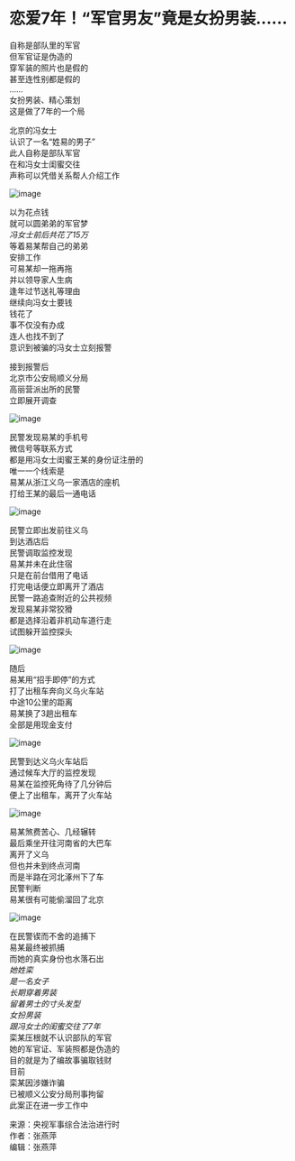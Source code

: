 # 恋爱7年！“军官男友”竟是女扮男装……

自称是部队里的军官  
但军官证是伪造的  
穿军装的照片也是假的  
甚至连性别都是假的  
……  
女扮男装、精心策划  
这是做了7年的一个局  

北京的冯女士  
认识了一名“姓易的男子”  
此人自称是部队军官  
在和冯女士闺蜜交往  
声称可以凭借关系帮人介绍工作  

![image](//img.huanqiucdn.cn/dp/api/files/imageDir/8eafc9488d115ca89a18af81fdc65ee1.png?imageView2/2/w/750)

以为花点钱  
就可以圆弟弟的军官梦  
*冯女士前后共花了15万*  
等着易某帮自己的弟弟  
安排工作  
可易某却一拖再拖  
并以领导家人生病  
逢年过节送礼等理由  
继续向冯女士要钱  
钱花了  
事不仅没有办成  
连人也找不到了  
意识到被骗的冯女士立刻报警  

接到报警后  
北京市公安局顺义分局  
高丽营派出所的民警  
立即展开调查  

![image](//img.huanqiucdn.cn/dp/api/files/imageDir/99004abf42389326dbd0794602f8e5e1.png?imageView2/2/w/750)

民警发现易某的手机号  
微信号等联系方式  
都是用冯女士闺蜜王某的身份证注册的  
唯一一个线索是  
易某从浙江义乌一家酒店的座机  
打给王某的最后一通电话  

![image](//img.huanqiucdn.cn/dp/api/files/imageDir/7814af1512e16b93e589be762d13a1d4.png?imageView2/2/w/750)

民警立即出发前往义乌  
到达酒店后  
民警调取监控发现  
易某并未在此住宿  
只是在前台借用了电话  
打完电话便立即离开了酒店  
民警一路追查附近的公共视频  
发现易某非常狡猾  
都是选择沿着非机动车道行走  
试图躲开监控探头  

![image](//img.huanqiucdn.cn/dp/api/files/imageDir/260277157145a59cda70833f975b52ee.png?imageView2/2/w/750)

随后  
易某用“招手即停”的方式  
打了出租车奔向义乌火车站  
中途10公里的距离  
易某换了3趟出租车  
全部是用现金支付  

![image](//img.huanqiucdn.cn/dp/api/files/imageDir/4a00ecf6d2416bf73380af51624d3478.png?imageView2/2/w/750)

民警到达义乌火车站后  
通过候车大厅的监控发现  
易某在监控死角待了几分钟后  
便上了出租车，离开了火车站  

![image](//img.huanqiucdn.cn/dp/api/files/imageDir/6e807763b0abe5bc30dc90674b7a6f56.png?imageView2/2/w/750)

易某煞费苦心、几经辗转  
最后乘坐开往河南省的大巴车  
离开了义乌  
但也并未到终点河南  
而是半路在河北涿州下了车  
民警判断  
易某很有可能偷溜回了北京  

![image](//img.huanqiucdn.cn/dp/api/files/imageDir/b21a585e5a55b0ee2c386dfa3b8e062c.png?imageView2/2/w/750)

在民警锲而不舍的追捕下  
易某最终被抓捕  
而她的真实身份也水落石出  
*她姓栾*  
*是一名女子*  
*长期穿着男装*  
*留着男士的寸头发型*  
*女扮男装*  
*跟冯女士的闺蜜交往了7年*  
栾某压根就不认识部队的军官  
她的军官证、军装照都是伪造的  
目的就是为了编故事骗取钱财  
目前  
栾某因涉嫌诈骗  
已被顺义公安分局刑事拘留  
此案正在进一步工作中  

来源：央视军事综合法治进行时  
作者：张燕萍  
编辑：张燕萍  